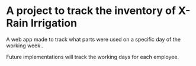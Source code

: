 # A project to track the inventory of X-Rain Irrigation

A web app made to track what parts were used on a specific day of the working week..

Future implementations will track the working days for each employee.
